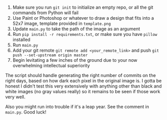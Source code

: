 1. Make sure you run `git init` to initialize an empty repo, or all the git commands from Python will fail
2. Use Paint or Photoshop or whatever to draw a design that fits into a 52x7 image, template provided in `template.png`
3. Update `main.py` to take the path of the image as an argument
4. Run `pip install -r requirements.txt`, or make sure you have `pillow` installed
5. Run `main.py`
6. Add your git remote `git remote add <your_remote_link>` and push `git push --set-upstream origin master`
7. Begin levitating a few inches of the ground due to your now overwhelming intellectual superiority

The script should handle generating the right number of commits on the right days, based on how dark each pixel in the original image is.
I gotta be honest I didn't test this very extensively with anything other than black and white images (no gray values really) so it remains
to be seen if those work very well.

Also you might run into trouble if it's a leap year. See the comment in `main.py`. Good luck!